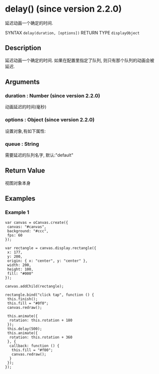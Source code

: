 # delay() (since version 2.2.0)

延迟动画一个确定的时间.

SYNTAX `delay(duration, [options])` RETURN TYPE `displayObject`

## Description

延迟动画一个确定的时间. 如果在配置里指定了队列, 则只有那个队列的动画会被延迟.

## Arguments

### duration : Number (since version 2.2.0)

动画延迟的时间(毫秒)

### options : Object (since version 2.2.0)

设置对象,有如下属性:

### queue : String

需要延迟的队列名字, 默认:"default"

## Return Value

视图对象本身

## Examples

### Example 1

```
var canvas = oCanvas.create({
 canvas: "#canvas",
 background: "#ccc",
 fps: 60
});

var rectangle = canvas.display.rectangle({
 x: 177,
 y: 200,
 origin: { x: "center", y: "center" },
 width: 200,
 height: 100,
 fill: "#000"
});

canvas.addChild(rectangle);

rectangle.bind("click tap", function () {
 this.finish();
 this.fill = "#0f0";
 canvas.redraw();

 this.animate({
  rotation: this.rotation + 180
 });
 this.delay(500);
 this.animate({
  rotation: this.rotation + 360
 }, {
  callback: function () {
   this.fill = "#f00";
   canvas.redraw();
  }
 });
});
```
